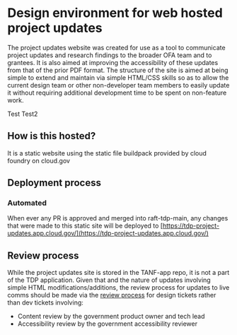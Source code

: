 # Design environment for web hosted project updates

The project updates website was created for use as a tool to communicate project updates and research findings to the broader OFA team and to grantees. It is also aimed at improving the accessibility of these updates from that of the prior PDF format. The structure of the site is aimed at being simple to extend and maintain via simple HTML/CSS skills so as to allow the current design team or other non-developer team members to easily update it without requiring additional development time to be spent on non-feature work. 

Test
Test2

## How is this hosted?

It is a static website using the static file buildpack provided by cloud foundry on cloud.gov

## Deployment process

### Automated

When ever any PR is approved and merged into raft-tdp-main, any changes that were made to this static site will be deployed
to [https://tdp-project-updates.app.cloud.gov/](https://tdp-project-updates.app.cloud.gov/)

## Review process

While the project updates site is stored in the TANF-app repo, it is not a part of the TDP application. Given that and the nature of updates involving simple HTML modifications/additions, the review process for updates to live comms should be made via the [review process](https://github.com/HHS/TANF-app/blob/main/docs/How-We-Work/our-workflow.md) for design tickets rather than dev tickets involving:

- Content review by the government product owner and tech lead
- Accessibility review by the government accessibility reviewer

